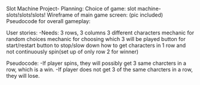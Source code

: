 Slot Machine Project-
Planning:
  Choice of game: slot machine-slots!slots!slots!
  Wireframe of main game screen: (pic included)
  Pseudocode for overall gameplay:
  
  
User stories:
-Needs:
  3 rows, 3 columns
  3 different characters
  mechanic for random choices
  mechanic for choosing which 3 will be played
  button for start/restart
  button to stop/slow down
  how to get characters in 1 row and not continuously spin(set up of only row 2 for winner)
  
  
Pseudocode:
-If player spins, they will possibly get 3 same charcters in a row, which is a win.
-If player does not get 3 of the same charcters in a row, they will lose.
